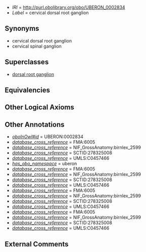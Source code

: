  * *IRI* = http://purl.obolibrary.org/obo/UBERON_0002834
 * *Label* = cervical dorsal root ganglion

## Synonyms

 * cervical dorsal root ganglion
 * cervical spinal ganglion

## Superclasses

 * [dorsal root ganglion](../../UBERON/44/UBERON_0000044.md)

## Equivalencies


## Other Logical Axioms


## Other Annotations

 * *[oboInOwl#id](../../id/oboInOwl#id.md)* = UBERON:0002834
 * *[database_cross_reference](../../ef/oboInOwl#hasDbXref.md)* = FMA:6005
 * *[database_cross_reference](../../ef/oboInOwl#hasDbXref.md)* = NIF_GrossAnatomy:birnlex_2599
 * *[database_cross_reference](../../ef/oboInOwl#hasDbXref.md)* = SCTID:278325008
 * *[database_cross_reference](../../ef/oboInOwl#hasDbXref.md)* = UMLS:C0457466
 * *[has_obo_namespace](../../ce/oboInOwl#hasOBONamespace.md)* = uberon
 * *[database_cross_reference](../../ef/oboInOwl#hasDbXref.md)* = FMA:6005
 * *[database_cross_reference](../../ef/oboInOwl#hasDbXref.md)* = NIF_GrossAnatomy:birnlex_2599
 * *[database_cross_reference](../../ef/oboInOwl#hasDbXref.md)* = SCTID:278325008
 * *[database_cross_reference](../../ef/oboInOwl#hasDbXref.md)* = UMLS:C0457466
 * *[database_cross_reference](../../ef/oboInOwl#hasDbXref.md)* = FMA:6005
 * *[database_cross_reference](../../ef/oboInOwl#hasDbXref.md)* = NIF_GrossAnatomy:birnlex_2599
 * *[database_cross_reference](../../ef/oboInOwl#hasDbXref.md)* = SCTID:278325008
 * *[database_cross_reference](../../ef/oboInOwl#hasDbXref.md)* = UMLS:C0457466
 * *[database_cross_reference](../../ef/oboInOwl#hasDbXref.md)* = FMA:6005
 * *[database_cross_reference](../../ef/oboInOwl#hasDbXref.md)* = NIF_GrossAnatomy:birnlex_2599
 * *[database_cross_reference](../../ef/oboInOwl#hasDbXref.md)* = SCTID:278325008
 * *[database_cross_reference](../../ef/oboInOwl#hasDbXref.md)* = UMLS:C0457466

## External Comments

